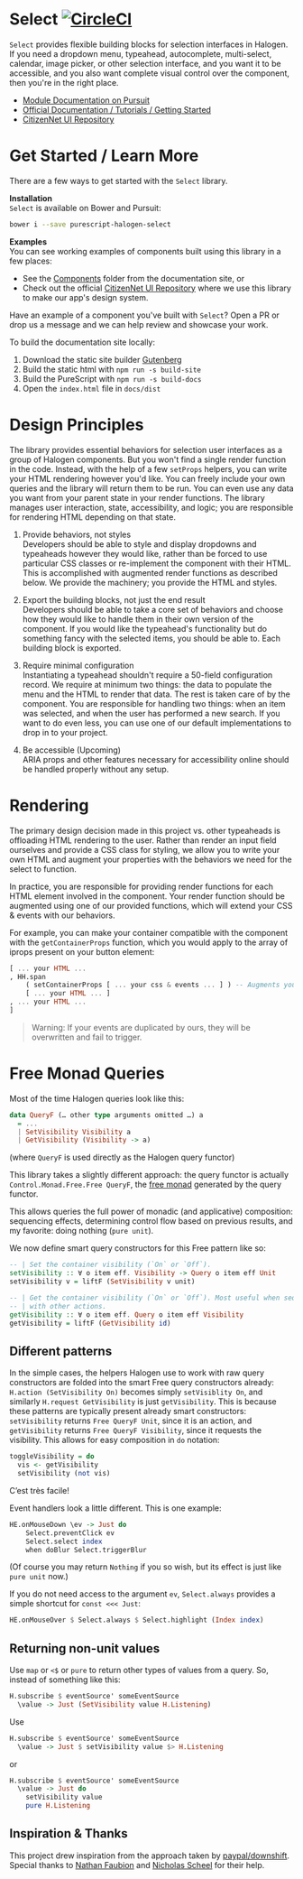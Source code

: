 # Select [![CircleCI](https://circleci.com/gh/citizennet/purescript-halogen-select.svg?style=badge)](https://circleci.com/gh/citizennet/purescript-halogen-select)

`Select` provides flexible building blocks for selection interfaces in Halogen. If you need a dropdown menu, typeahead, autocomplete, multi-select, calendar, image picker, or other selection interface, and you want it to be accessible, and you also want complete visual control over the component, then you're in the right place.

- [Module Documentation on Pursuit](https://pursuit.purescript.org/packages/purescript-halogen-select)
- [Official Documentation / Tutorials / Getting Started](https://citizennet.github.io/purescript-halogen-select)
- [CitizenNet UI Repository](https://github.com/citizennet/purescript-ocelot)

# Get Started / Learn More

There are a few ways to get started with the `Select` library.

**Installation**  
`Select` is available on Bower and Pursuit:

```sh
bower i --save purescript-halogen-select
```

**Examples**  
You can see working examples of components built using this library in a few places:

- See the [Components](https://github.com/citizennet/purescript-halogen-select/tree/master/docs/src/Components) folder from the documentation site, or
- Check out the official [CitizenNet UI Repository](https://github.com/citizennet/purescript-ocelot) where we use this library to make our app's design system.

Have an example of a component you've built with `Select`? Open a PR or drop us a message and we can help review and showcase your work.

To build the documentation site locally:
1. Download the static site builder [Gutenberg](https://www.getgutenberg.io)
2. Build the static html with `npm run -s build-site`
3. Build the PureScript with `npm run -s build-docs`
4. Open the `index.html` file in `docs/dist`

# Design Principles  

The library provides essential behaviors for selection user interfaces as a group of Halogen components. But you won't find a single render function in the code. Instead, with the help of a few `setProps` helpers, you can write your HTML rendering however you'd like. You can freely include your own queries and the library will return them to be run. You can even use any data you want from your parent state in your render functions. The library manages user interaction, state, accessibility, and logic; you are responsible for rendering HTML depending on that state.

1. Provide behaviors, not styles  
Developers should be able to style and display dropdowns and typeaheads however they would like, rather than be forced to use particular CSS classes or re-implement the component with their HTML. This is accomplished with augmented render functions as described below. We provide the machinery; you provide the HTML and styles.

2. Export the building blocks, not just the end result  
Developers should be able to take a core set of behaviors and choose how they would like to handle them in their own version of the component. If you would like the typeahead's functionality but do something fancy with the selected items, you should be able to. Each building block is exported.

3. Require minimal configuration  
Instantiating a typeahead shouldn't require a 50-field configuration record. We require at minimum two things: the data to populate the menu and the HTML to render that data. The rest is taken care of by the component. You are responsible for handling two things: when an item was selected, and when the user has performed a new search. If you want to do even less, you can use one of our default implementations to drop in to your project.

4. Be accessible (Upcoming)  
ARIA props and other features necessary for accessibility online should be handled properly without any setup.


# Rendering

The primary design decision made in this project vs. other typeaheads is offloading HTML rendering to the user. Rather than render an input field ourselves and provide a CSS class for styling, we allow you to write your own HTML and augment your properties with the behaviors we need for the select to function.

In practice, you are responsible for providing render functions for each HTML element involved in the component. Your render function should be augmented using one of our provided functions, which will extend your CSS & events with our behaviors.

For example, you can make your container compatible with the component with the `getContainerProps` function, which you would apply to the array of iprops present on your button element:

```purescript
[ ... your HTML ...
, HH.span
    ( setContainerProps [ ... your css & events ... ] ) -- Augments your props with our behaviors
    [ ... your HTML ... ]
, ... your HTML ...
]
```

> Warning: If your events are duplicated by ours, they will be overwritten and fail to trigger.

# Free Monad Queries
Most of the time Halogen queries look like this:
```purescript
data QueryF (… other type arguments omitted …) a
  = ...
  | SetVisibility Visibility a
  | GetVisibility (Visibility -> a)
```
(where `QueryF` is used directly as the Halogen query functor)

This library takes a slightly different approach: the query functor is actually `Control.Monad.Free.Free QueryF`, the [free monad](https://pursuit.purescript.org/packages/purescript-free/4.2.0/docs/Control.Monad.Free) generated by the query functor.

This allows queries the full power of monadic (and applicative) composition: sequencing effects, determining control flow based on previous results, and my favorite: doing nothing (`pure unit`).

We now define smart query constructors for this Free pattern like so:
```purescript
-- | Set the container visibility (`On` or `Off`).
setVisibility :: ∀ o item eff. Visibility -> Query o item eff Unit
setVisibility v = liftF (SetVisibility v unit)

-- | Get the container visibility (`On` or `Off`). Most useful when sequenced
-- | with other actions.
getVisibility :: ∀ o item eff. Query o item eff Visibility
getVisibility = liftF (GetVisibility id)
```

## Different patterns
In the simple cases, the helpers Halogen use to work with raw query constructors are folded into the smart Free query constructors already: `H.action (SetVisibility On)` becomes simply `setVisiblity On`, and similarly `H.request GetVisibility` is just `getVisibility`. This is because these patterns are typically present already smart constructors: `setVisibility` returns `Free QueryF Unit`, since it is an action, and `getVisibility` returns `Free QueryF Visibility`, since it requests the visibility. This allows for easy composition in `do` notation:
```purescript
toggleVisibility = do
  vis <- getVisibility
  setVisibility (not vis)
```
C’est très facile!

Event handlers look a little different. This is one example:
```purescript
HE.onMouseDown \ev -> Just do
    Select.preventClick ev
    Select.select index
    when doBlur Select.triggerBlur
```
(Of course you may return `Nothing` if you so wish, but its effect is just like `pure unit` now.)

If you do not need access to the argument `ev`, `Select.always` provides a simple shortcut for `const <<< Just`:
```purescript
HE.onMouseOver $ Select.always $ Select.highlight (Index index)
```

## Returning non-unit values
Use `map` or `<$` or `pure` to return other types of values from a query. So, instead of something like this:
```purescript
H.subscribe $ eventSource' someEventSource
  \value -> Just (SetVisibility value H.Listening)
```
Use
```purescript
H.subscribe $ eventSource' someEventSource
  \value -> Just $ setVisibility value $> H.Listening
```
or
```purescript
H.subscribe $ eventSource' someEventSource
  \value -> Just do
    setVisibility value
    pure H.Listening
```

## Inspiration & Thanks

This project drew inspiration from the approach taken by [paypal/downshift](https://github.com/paypal/downshift). Special thanks to [Nathan Faubion](https://github.com/natefaubion) and [Nicholas Scheel](https://github.com/MonoidMusician) for their help.
